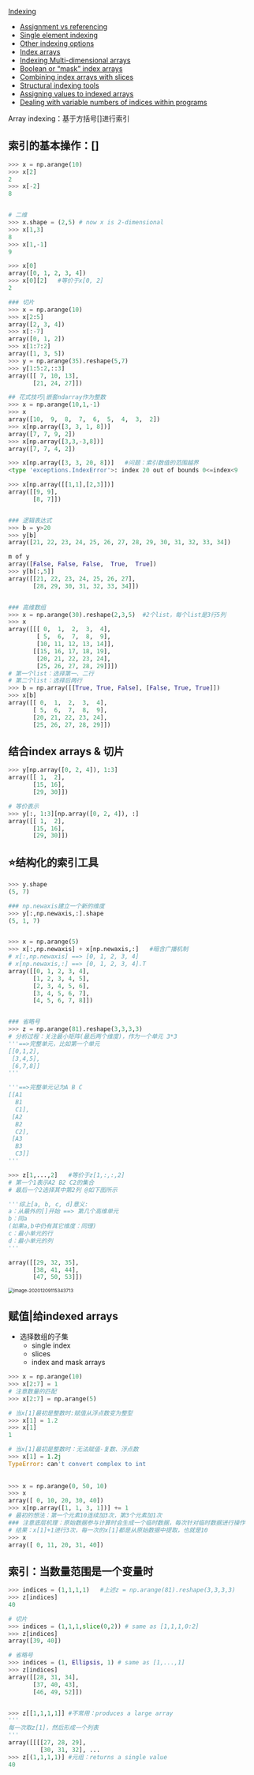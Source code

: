 [Indexing](https://numpy.org/doc/1.19/user/basics.indexing.html#)

- [Assignment vs referencing](https://numpy.org/doc/1.19/user/basics.indexing.html#assignment-vs-referencing)
- [Single element indexing](https://numpy.org/doc/1.19/user/basics.indexing.html#single-element-indexing)
- [Other indexing options](https://numpy.org/doc/1.19/user/basics.indexing.html#other-indexing-options)
- [Index arrays](https://numpy.org/doc/1.19/user/basics.indexing.html#index-arrays)
- [Indexing Multi-dimensional arrays](https://numpy.org/doc/1.19/user/basics.indexing.html#indexing-multi-dimensional-arrays)
- [Boolean or “mask” index arrays](https://numpy.org/doc/1.19/user/basics.indexing.html#boolean-or-mask-index-arrays)
- [Combining index arrays with slices](https://numpy.org/doc/1.19/user/basics.indexing.html#combining-index-arrays-with-slices)
- [Structural indexing tools](https://numpy.org/doc/1.19/user/basics.indexing.html#structural-indexing-tools)
- [Assigning values to indexed arrays](https://numpy.org/doc/1.19/user/basics.indexing.html#assigning-values-to-indexed-arrays)
- [Dealing with variable numbers of indices within programs](https://numpy.org/doc/1.19/user/basics.indexing.html#dealing-with-variable-numbers-of-indices-within-programs)



Array indexing：基于方括号[]进行索引

## 索引的基本操作：[]

```python
>>> x = np.arange(10)
>>> x[2]
2
>>> x[-2]
8


# 二维
>>> x.shape = (2,5) # now x is 2-dimensional
>>> x[1,3]
8
>>> x[1,-1]
9

>>> x[0]
array([0, 1, 2, 3, 4])
>>> x[0][2]   #等价于x[0, 2]
2

### 切片
>>> x = np.arange(10)
>>> x[2:5]
array([2, 3, 4])
>>> x[:-7]
array([0, 1, 2])
>>> x[1:7:2]
array([1, 3, 5])
>>> y = np.arange(35).reshape(5,7)
>>> y[1:5:2,::3]
array([[ 7, 10, 13],
       [21, 24, 27]])

## 花式技巧|嵌套ndarray作为整数
>>> x = np.arange(10,1,-1)
>>> x
array([10,  9,  8,  7,  6,  5,  4,  3,  2])
>>> x[np.array([3, 3, 1, 8])]
array([7, 7, 9, 2])
>>> x[np.array([3,3,-3,8])]
array([7, 7, 4, 2])

>>> x[np.array([3, 3, 20, 8])]   #问题：索引数值的范围越界
<type 'exceptions.IndexError'>: index 20 out of bounds 0<=index<9

>>> x[np.array([[1,1],[2,3]])]
array([[9, 9],
       [8, 7]])


### 逻辑表达式
>>> b = y>20
>>> y[b]
array([21, 22, 23, 24, 25, 26, 27, 28, 29, 30, 31, 32, 33, 34])

m of y
array([False, False, False,  True,  True])
>>> y[b[:,5]]
array([[21, 22, 23, 24, 25, 26, 27],
       [28, 29, 30, 31, 32, 33, 34]])


### 高维数组
>>> x = np.arange(30).reshape(2,3,5)  #2个list，每个list是3行5列
>>> x
array([[[ 0,  1,  2,  3,  4],
        [ 5,  6,  7,  8,  9],
        [10, 11, 12, 13, 14]],
       [[15, 16, 17, 18, 19],
        [20, 21, 22, 23, 24],
        [25, 26, 27, 28, 29]]])
# 第一个list：选择第一、二行
# 第二个list：选择后两行
>>> b = np.array([[True, True, False], [False, True, True]])   
>>> x[b]
array([[ 0,  1,  2,  3,  4],
       [ 5,  6,  7,  8,  9],
       [20, 21, 22, 23, 24],
       [25, 26, 27, 28, 29]])
```





## 结合index arrays & 切片

```python
>>> y[np.array([0, 2, 4]), 1:3]
array([[ 1,  2],
       [15, 16],
       [29, 30]])

# 等价表示
>>> y[:, 1:3][np.array([0, 2, 4]), :]
array([[ 1,  2],
       [15, 16],
       [29, 30]])
```



## ⭐结构化的索引工具

```python
>>> y.shape
(5, 7)

### np.newaxis建立一个新的维度
>>> y[:,np.newaxis,:].shape  
(5, 1, 7)


>>> x = np.arange(5)
>>> x[:,np.newaxis] + x[np.newaxis,:]   #暗含广播机制
# x[:,np.newaxis] ==> [0, 1, 2, 3, 4]
# x[np.newaxis,:] ==> [0, 1, 2, 3, 4].T
array([[0, 1, 2, 3, 4],
       [1, 2, 3, 4, 5],
       [2, 3, 4, 5, 6],
       [3, 4, 5, 6, 7],
       [4, 5, 6, 7, 8]])


### 省略号
>>> z = np.arange(81).reshape(3,3,3,3)
# 分析过程：关注最小矩阵(最后两个维度)，作为一个单元 3*3
'''==>完整单元，比如第一个单元
[[0,1,2],
 [3,4,5],
 [6,7,8]]
'''

'''==>完整单元记为A B C
[[A1
  B1
  C1],
 [A2
  B2
  C2],
 [A3
  B3
  C3]]
'''

>>> z[1,...,2]   #等价于z[1,:,:,2]
# 第一个1表示A2 B2 C2的集合
# 最后一个2选择其中第2列 @如下图所示

'''综上[a, b, c, d]意义:
a：从最外的[]开始 ==> 第几个高维单元
b：同a
(如果a,b中仍有其它维度：同理)
c：最小单元的行
d：最小单元的列
'''

array([[29, 32, 35],
       [38, 41, 44],
       [47, 50, 53]])
```

<img src="https://cdn.jsdelivr.net/gh/DaiDuncan/PicUploader/img/20201209115343.png" alt="image-20201209115343713" style="zoom:67%;" />



## 赋值|给indexed arrays

- 选择数组的子集
  - single index
  - slices
  - index and mask arrays

```python
>>> x = np.arange(10)
>>> x[2:7] = 1
# 注意数量的匹配
>>> x[2:7] = np.arange(5)

# 当x[1]最初是整数时:赋值从浮点数变为整型
>>> x[1] = 1.2
>>> x[1]
1

# 当x[1]最初是整数时：无法赋值-复数、浮点数
>>> x[1] = 1.2j
TypeError: can't convert complex to int
    
    
>>> x = np.arange(0, 50, 10)
>>> x
array([ 0, 10, 20, 30, 40])
>>> x[np.array([1, 1, 3, 1])] += 1
# 最初的想法：第一个元素10连续加3次，第3个元素加1次
### 注意底层机理：原始数据参与计算时会生成一个临时数据，每次针对临时数据进行操作
# 结果：x[1]+1进行3次，每一次的x[1]都是从原始数据中提取，也就是10
>>> x
array([ 0, 11, 20, 31, 40])
```



## 索引：当数量范围是一个变量时

```python
>>> indices = (1,1,1,1)   #上述z = np.arange(81).reshape(3,3,3,3)
>>> z[indices]
40

# 切片
>>> indices = (1,1,1,slice(0,2)) # same as [1,1,1,0:2]
>>> z[indices]
array([39, 40])

# 省略号
>>> indices = (1, Ellipsis, 1) # same as [1,...,1]
>>> z[indices]
array([[28, 31, 34],
       [37, 40, 43],
       [46, 49, 52]])


>>> z[[1,1,1,1]] #不常用：produces a large array
'''
每一次取z[1]，然后形成一个列表
'''
array([[[[27, 28, 29],
         [30, 31, 32], ...
>>> z[(1,1,1,1)] #元组：returns a single value
40
```

